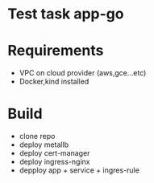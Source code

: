 # Test task app-go
# Requirements
* VPC on cloud provider (aws,gce...etc)
* Docker,kind installed

# Build
* clone repo
* deploy metallb
* deploy cert-manager
* deploy ingress-nginx
* depploy app + service + ingres-rule





